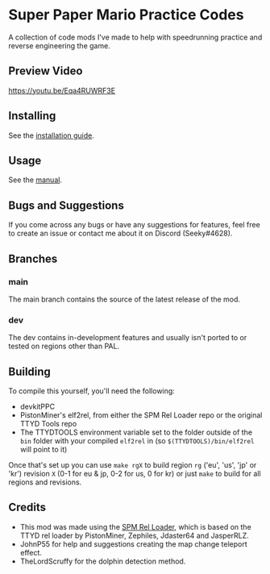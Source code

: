 # Super Paper Mario Practice Codes
A collection of code mods I've made to help with speedrunning practice and reverse engineering the game.

## Preview Video
https://youtu.be/Eqa4RUWRF3E

## Installing
See the [installation guide](https://github.com/SeekyCt/spm-practice-codes/blob/main/INSTALLING.md).

## Usage
See the [manual](https://github.com/SeekyCt/spm-practice-codes/blob/main/MANUAL.md).

## Bugs and Suggestions
If you come across any bugs or have any suggestions for features, feel free to create an issue or contact me about it on Discord (Seeky#4628).

## Branches
### main
The main branch contains the source of the latest release of the mod.
### dev
The dev contains in-development features and usually isn't ported to or tested on regions other than PAL.

## Building
To compile this yourself, you'll need the following:
* devkitPPC
* PistonMiner's elf2rel, from either the SPM Rel Loader repo or the original TTYD Tools repo
* The TTYDTOOLS environment variable set to the folder outside of the `bin` folder with your compiled `elf2rel` in (so `$(TTYDTOOLS)/bin/elf2rel` will point to it)

Once that's set up you can use `make rgX` to build region `rg` ('eu', 'us', 'jp' or 'kr') revision `X` (0-1 for eu & jp, 0-2 for us, 0 for kr) or just `make` to build for all regions and revisions.

## Credits
* This mod was made using the [SPM Rel Loader](https://github.com/SeekyCt/spm-rel-loader), which is based on the TTYD rel loader by PistonMiner, Zephiles, Jdaster64 and JasperRLZ.
* JohnP55 for help and suggestions creating the map change teleport effect.
* TheLordScruffy for the dolphin detection method.
